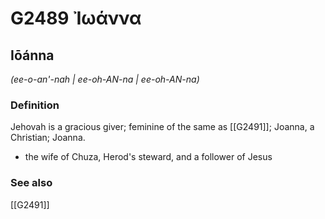 # G2489 Ἰωάννα

## Iōánna

_(ee-o-an'-nah | ee-oh-AN-na | ee-oh-AN-na)_

### Definition

Jehovah is a gracious giver; feminine of the same as [[G2491]]; Joanna, a Christian; Joanna.

- the wife of Chuza, Herod's steward, and a follower of Jesus

### See also

[[G2491]]

